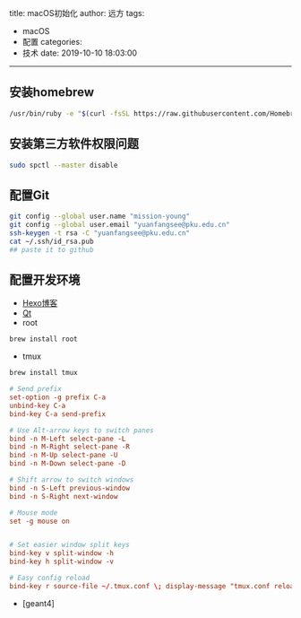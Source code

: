 title: macOS初始化
author: 远方
tags:
  - macOS
  - 配置
categories:
  - 技术
date: 2019-10-10 18:03:00
---
## 安装homebrew
```bash
/usr/bin/ruby -e "$(curl -fsSL https://raw.githubusercontent.com/Homebrew/install/master/install)"
```
## 安装第三方软件权限问题
```bash
sudo spctl --master disable
```
## 配置Git
```bash
git config --global user.name "mission-young"
git config --global user.email "yuanfangsee@pku.edu.cn"
ssh-keygen -t rsa -C "yuanfangsee@pku.edu.cn"
cat ~/.ssh/id_rsa.pub
## paste it to github
```
## 配置开发环境
- [Hexo博客](https://mission-young.github.io/2019/08/18/多端编辑Hexo博客/)
- [Qt]()
- root
```bash
brew install root
```
- tmux 
```bash
brew install tmux
```

``` .tmux.conf
# Send prefix
set-option -g prefix C-a
unbind-key C-a
bind-key C-a send-prefix

# Use Alt-arrow keys to switch panes
bind -n M-Left select-pane -L
bind -n M-Right select-pane -R
bind -n M-Up select-pane -U
bind -n M-Down select-pane -D

# Shift arrow to switch windows
bind -n S-Left previous-window
bind -n S-Right next-window

# Mouse mode
set -g mouse on


# Set easier window split keys
bind-key v split-window -h
bind-key h split-window -v

# Easy config reload
bind-key r source-file ~/.tmux.conf \; display-message "tmux.conf reloaded"
```
- [geant4]
